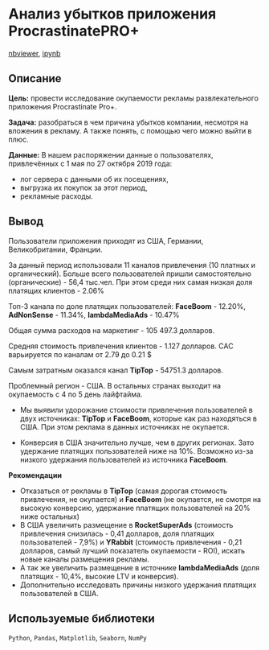 # Анализ убытков приложения ProcrastinatePRO+  
[nbviewer](https://nbviewer.org/github/Ekaterina-Smurova/yandex.practicum-da/blob/dd955b7158f4843009a99de9276aff19fde160f5/%D0%90%D0%BD%D0%B0%D0%BB%D0%B8%D0%B7%20%D1%83%D0%B1%D1%8B%D1%82%D0%BA%D0%BE%D0%B2%20%D0%BF%D1%80%D0%B8%D0%BB%D0%BE%D0%B6%D0%B5%D0%BD%D0%B8%D1%8F/%D0%98%D1%81%D1%81%D0%BB%D0%B5%D0%B4%D0%BE%D0%B2%D0%B0%D0%BD%D0%B8%D0%B5%20%D1%80%D0%B0%D0%B7%D0%B2%D0%BB%D0%B5%D0%BA%D0%B0%D1%82%D0%B5%D0%BB%D1%8C%D0%BD%D0%BE%D0%B3%D0%BE%20%D0%BF%D1%80%D0%B8%D0%BB%D0%BE%D0%B6%D0%B5%D0%BD%D0%B8%D1%8F%20Procrastinate%20Pro.ipynb), [ipynb](https://github.com/Ekaterina-Smurova/yandex.practicum-da/blob/main/%D0%90%D0%BD%D0%B0%D0%BB%D0%B8%D0%B7%20%D1%83%D0%B1%D1%8B%D1%82%D0%BA%D0%BE%D0%B2%20%D0%BF%D1%80%D0%B8%D0%BB%D0%BE%D0%B6%D0%B5%D0%BD%D0%B8%D1%8F/%D0%98%D1%81%D1%81%D0%BB%D0%B5%D0%B4%D0%BE%D0%B2%D0%B0%D0%BD%D0%B8%D0%B5%20%D1%80%D0%B0%D0%B7%D0%B2%D0%BB%D0%B5%D0%BA%D0%B0%D1%82%D0%B5%D0%BB%D1%8C%D0%BD%D0%BE%D0%B3%D0%BE%20%D0%BF%D1%80%D0%B8%D0%BB%D0%BE%D0%B6%D0%B5%D0%BD%D0%B8%D1%8F%20Procrastinate%20Pro.ipynb)
## Описание 

**Цель:**  провести исследование окупаемости рекламы развлекательного приложения Procrastinate Pro+.  

**Задача:**  разобраться в чем причина убытков компании, несмотря на вложения в рекламу. А также понять, с помощью чего можно выйти в плюс.  

**Данные:** В нашем распоряжении данные о пользователях, привлечённых с 1 мая по 27 октября 2019 года:  
* лог сервера с данными об их посещениях,
* выгрузка их покупок за этот период,
* рекламные расходы. 

## Вывод  
Пользователи приложения приходят из США, Германии, Великобритании, Франции.  

За данный период использовали 11 каналов привлечения (10 платных и органический).
Больше всего пользователей пришли самостоятельно (органические) - 56,4 тыс.чел. При этом среди них самая низкая доля платящих клиентов - 2.06%  

Топ-3 канала по доле платящих пользователей: **FaceBoom** - 12.20%, **AdNonSense** - 11.34%, **lambdaMediaAds** - 10.47%  

Общая сумма расходов на маркетинг - 105 497.3 долларов.

Средняя стоимость привлечения клиентов - 1.127 долларов. CAC варьируется по каналам от 2.79 до 0.21 $

Самым затратным оказался канал **TipTop** - 54751.3 долларов.

Проблемный регион - США. В остальных странах выходит на окупаемость с 4 по 5 день лайфтайма.  

* Мы выявили удорожание стоимости привлечения пользователей в двух источниках: **TipTop** и **FaceBoom**, которые как раз находяться в США. При этом реклама в данных источниках не окупается.
  
* Конверсия в США значительно лучше, чем в других регионах. Зато удержание платящих пользователей ниже на 10%. Возможно из-за низкого удержания пользователей из источника **FaceBoom**.

**Рекомендации**  
* Отказаться от рекламы в **TipTop** (самая дорогая стоимость привлечения, не окупается) и **FaceBoom** (не окупается, не смотря на высокую конверсию, удержание платящих пользователей на 20% ниже остальных)   
* В США увеличить размещение в **RocketSuperAds** (стоимость привлечения снизилась - 0,41 долларов, доля платящих пользователей - 7,9%) и **YRabbit** (стоимость привлечения - 0,21 долларов, самый лучший показатель окупаемости - ROI), искать новые каналы размещения рекламы.  
* А так же увеличить размещение в источнике **lambdaMediaAds** (доля платящих - 10,4%, высокие LTV и конверсия).  
* Дополнительно исследовать причины низкого удержания платящих пользователей в США.  

## Используемые библиотеки  
`Python`, `Pandas`, `Matplotlib`, `Seaborn`, `NumPy`
